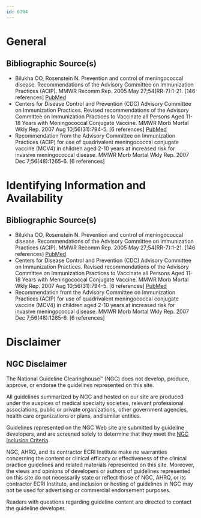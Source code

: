 ```yaml
---
id: 6204
---
```


# General

## Bibliographic Source(s)

- Bilukha OO, Rosenstein N. Prevention and control of meningococcal disease. Recommendations of the Advisory Committee on Immunization Practices (ACIP). MMWR Recomm Rep. 2005 May 27;54(RR-7):1-21. [146 references] [ PubMed ](http://www.ncbi.nlm.nih.gov/entrez/query.fcgi?cmd=Retrieve&db=pubmed&dopt=Abstract&list_uids=15917737)
- Centers for Disease Control and Prevention (CDC) Advisory Committee on Immunization Practices. Revised recommendations of the Advisory Committee on Immunization Practices to Vaccinate all Persons Aged 11-18 Years with Meningococcal Conjugate Vaccine. MMWR Morb Mortal Wkly Rep. 2007 Aug 10;56(31):794-5. [6 references] [ PubMed ](http://www.ncbi.nlm.nih.gov/entrez/query.fcgi?cmd=Retrieve&db=pubmed&dopt=Abstract&list_uids=17694617)
- Recommendation from the Advisory Committee on Immunization Practices (ACIP) for use of quadrivalent meningococcal conjugate vaccine (MCV4) in children aged 2-10 years at increased risk for invasive meningococcal disease. MMWR Morb Mortal Wkly Rep. 2007 Dec 7;56(48):1265-6. [6 references]

# Identifying Information and Availability

## Bibliographic Source(s)

- Bilukha OO, Rosenstein N. Prevention and control of meningococcal disease. Recommendations of the Advisory Committee on Immunization Practices (ACIP). MMWR Recomm Rep. 2005 May 27;54(RR-7):1-21. [146 references] [ PubMed ](http://www.ncbi.nlm.nih.gov/entrez/query.fcgi?cmd=Retrieve&db=pubmed&dopt=Abstract&list_uids=15917737)
- Centers for Disease Control and Prevention (CDC) Advisory Committee on Immunization Practices. Revised recommendations of the Advisory Committee on Immunization Practices to Vaccinate all Persons Aged 11-18 Years with Meningococcal Conjugate Vaccine. MMWR Morb Mortal Wkly Rep. 2007 Aug 10;56(31):794-5. [6 references] [ PubMed ](http://www.ncbi.nlm.nih.gov/entrez/query.fcgi?cmd=Retrieve&db=pubmed&dopt=Abstract&list_uids=17694617)
- Recommendation from the Advisory Committee on Immunization Practices (ACIP) for use of quadrivalent meningococcal conjugate vaccine (MCV4) in children aged 2-10 years at increased risk for invasive meningococcal disease. MMWR Morb Mortal Wkly Rep. 2007 Dec 7;56(48):1265-6. [6 references]

# Disclaimer

## NGC Disclaimer

The National Guideline Clearinghouse™ (NGC) does not develop, produce, approve, or endorse the guidelines represented on this site.

All guidelines summarized by NGC and hosted on our site are produced under the auspices of medical specialty societies, relevant professional associations, public or private organizations, other government agencies, health care organizations or plans, and similar entities.

Guidelines represented on the NGC Web site are submitted by guideline developers, and are screened solely to determine that they meet the [NGC Inclusion Criteria](/help-and-about/summaries/inclusion-criteria).

NGC, AHRQ, and its contractor ECRI Institute make no warranties concerning the content or clinical efficacy or effectiveness of the clinical practice guidelines and related materials represented on this site. Moreover, the views and opinions of developers or authors of guidelines represented on this site do not necessarily state or reflect those of NGC, AHRQ, or its contractor ECRI Institute, and inclusion or hosting of guidelines in NGC may not be used for advertising or commercial endorsement purposes.

Readers with questions regarding guideline content are directed to contact the guideline developer.

